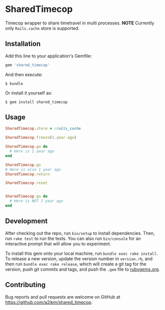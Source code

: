 # SharedTimecop

Timecop wrapper to share timetravel in multi processes.
**NOTE** Currently only `Rails.cache` store is supported.

## Installation

Add this line to your application's Gemfile:

```ruby
gem 'shared_timecop'
```

And then execute:

    $ bundle

Or install it yourself as:

    $ gem install shared_timecop

## Usage

```ruby
SharedTimecop.store = :rails_cache

SharedTimecop.freeze(1.year.ago)

SharedTimecop.go do
  # Here is 1 year ago
end

SharedTimecop.go
# Here is also 1 year ago
SharedTimecop.return

SharedTimecop.reset


SharedTimecop.go do
  # Here is NOT 1 year ago
end
```

## Development

After checking out the repo, run `bin/setup` to install dependencies. Then, run `rake test` to run the tests. You can also run `bin/console` for an interactive prompt that will allow you to experiment.

To install this gem onto your local machine, run `bundle exec rake install`. To release a new version, update the version number in `version.rb`, and then run `bundle exec rake release`, which will create a git tag for the version, push git commits and tags, and push the `.gem` file to [rubygems.org](https://rubygems.org).

## Contributing

Bug reports and pull requests are welcome on GitHub at https://github.com/a2ikm/shared_timecop.
